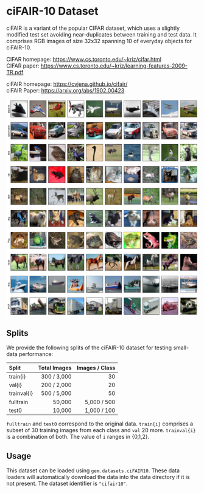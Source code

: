 # ciFAIR-10 Dataset

ciFAIR is a variant of the popular CIFAR dataset, which uses a slightly modified test set avoiding near-duplicates between training and test data.
It comprises RGB images of size 32x32 spanning 10 of everyday objects for ciFAIR-10.

CIFAR homepage: <https://www.cs.toronto.edu/~kriz/cifar.html>  
CIFAR paper: <https://www.cs.toronto.edu/~kriz/learning-features-2009-TR.pdf>

ciFAIR homepage: <https://cvjena.github.io/cifair/>  
ciFAIR Paper: <https://arxiv.org/abs/1902.00423>

![Example images from ciFAIR-10](example_images.png)


## Splits

We provide the following splits of the ciFAIR-10 dataset for testing small-data performance:

|   Split      | Total Images | Images / Class |
|:-------------|-------------:|---------------:|
| train{i}     |  300 / 3,000 |             30 |
| val{i}       |  200 / 2,000 |             20 |
| trainval{i}  |  500 / 5,000 |             50 |
| fulltrain    |       50,000 |    5,000 / 500 |
| test0        |       10,000 |    1,000 / 100 |

`fulltrain` and `test0` correspond to the original data.
`train{i}` comprises a subset of 30 training images from each class and `val` 20 more.
`trainval{i}` is a combination of both.
The value of `i` ranges in {0,1,2}.


## Usage

This dataset can be loaded using `gem.datasets.ciFAIR10`.
These data loaders will automatically download the data into the data directory if it is not present.
The dataset identifier is `"cifair10"`.
